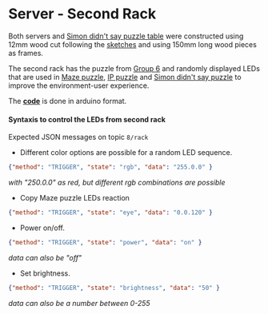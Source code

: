 # Server - Second Rack

Both servers and [Simon didn't say puzzle table](https://github.com/ubilab-escape/ai-server/tree/master/Puzzle%202%20Simon) were constructed using 12mm wood cut following the [sketches](https://github.com/ubilab-escape/ai-server/blob/master/Servers%20%2B%20LEDs%20code/OSB-Platte%20Cutlist%20(12mm).pdf) and using 150mm long wood pieces as frames.

The second rack has the puzzle from [Group 6](https://github.com/ubilab-escape/prototype) and randomly displayed LEDs that are used in [Maze puzzle](https://github.com/ubilab-escape/ai-server/tree/master/Puzzle%201%20Maze), [IP puzzle](https://github.com/ubilab-escape/ai-server/tree/master/Puzzle%203%20IP/IP) and [Simon didn't say puzzle](https://github.com/ubilab-escape/ai-server/tree/master/Puzzle%202%20Simon) to improve the environment-user experience. 

The **[code](https://github.com/ubilab-escape/ai-server/tree/master/Servers%20%2B%20LEDs%20code/Sketch_4_SecondRack)** is done in arduino format.

#### Syntaxis to control the LEDs from second rack

Expected JSON messages on topic `8/rack`

* Different color options are possible for a random LED sequence.
```json
{"method": "TRIGGER", "state": "rgb", "data": "255.0.0" }
```
_with "250.0.0" as red, but different rgb combinations are possible_

* Copy Maze puzzle LEDs reaction
```json
{"method": "TRIGGER", "state": "eye", "data": "0.0.120" }
```
* Power on/off.
```json
{"method": "TRIGGER", "state": "power", "data": "on" }
```
_data can also be "off"_

* Set brightness.
```json
{"method": "TRIGGER", "state": "brightness", "data": "50" }
```
_data can also be a number between 0-255_
